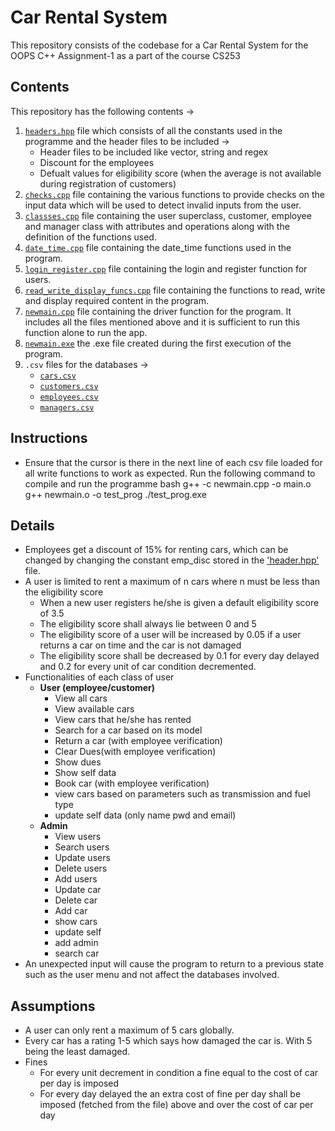 
# Car Rental System
This repository consists of the codebase for a Car Rental System for the OOPS C++ Assignment-1 as a part of the course CS253

## Contents
This repository has the following contents &rarr;
1. [`headers.hpp`](/hraders.hpp) file which consists of all the constants used in the programme and the header files to be included &rarr;
    - Header files to be included like vector, string and regex
    - Discount for the employees 
    - Defualt values for eligibility score (when the average is not available during registration of customers)
2. [`checks.cpp`](/checks.cpp) file containing the various functions to provide checks on the input data which will be used to detect invalid inputs from the user.
3. [`classses.cpp`](/classes.cpp) file containing the user superclass, customer, employee and manager class with attributes and operations along with the definition of the functions used.
4. [`date_time.cpp`](/date_time.cpp) file containing the date_time functions used in the program.
5. [`login_register.cpp`](/login_register.cpp) file containing the login and register function for users.
6. [`read_write_display_funcs.cpp`](/raed_write_display_funcs.cpp) file containing the functions to read, write and display required content in the program.
7. [`newmain.cpp`](/newmain.cpp) file containing the driver function for the program. It includes all the files mentioned above and it is sufficient to run this function alone to run the app.
8. [`newmain.exe`](/newmain.exe) the .exe file created during the first execution of the program.
9. `.csv` files for the databases &rarr;
    - [`cars.csv`](/cars.csv)
    - [`customers.csv`](/customers.csv)
    - [`employees.csv`](/employees.csv)
    - [`managers.csv`](/managers.csv)


## Instructions 
- Ensure that the cursor is there in the next line of each csv file loaded for all write functions to work as expected.
Run the following command to compile and run the programme 
bash
g++ -c newmain.cpp -o main.o
g++ newmain.o -o test_prog
./test_prog.exe


## Details
- Employees get a discount of 15% for renting cars, which can be changed by changing the constant emp_disc stored in the ['header.hpp'](/header.hpp) file.
- A user is limited to rent a maximum of n cars where n must be less than the eligibility score
  - When a new user registers he/she is given a default eligibility score of 3.5
  - The eligibility score shall always lie between 0 and 5
  - The eligibility score of a user will be increased by 0.05 if a user returns a car on time and the car is not damaged
  - The eligibility score shall be decreased by 0.1 for every day delayed and 0.2 for every unit of car condition decremented.
- Functionalities of each class of user
  - **User (employee/customer)**
    - View all cars
    - View available cars
    - View cars that he/she has rented
    - Search for a car based on its model
    - Return a car (with employee verification)
    - Clear Dues(with employee verification)
    - Show dues
    - Show self data
    - Book car (with employee verification)
    - view cars based on parameters such as transmission and fuel type
    - update self data (only name pwd and email)
  - **Admin**
    - View users
    - Search users
    - Update users
    - Delete users
    - Add users
    - Update car
    - Delete car
    - Add car
    - show cars
    - update self
    - add admin
    - search car
- An unexpected input will cause the program to return to a previous state such as the user menu and not affect the databases involved.

## Assumptions 
- A user can only rent a maximum of 5 cars globally.
- Every car has a rating 1-5 which says how damaged the car is. With 5 being the least damaged.
- Fines
  - For every unit decrement in condition a fine equal to the cost of car per day is imposed
  - For every day delayed the an extra cost of fine per day shall be imposed (fetched from the file) above and over the cost of car per day
